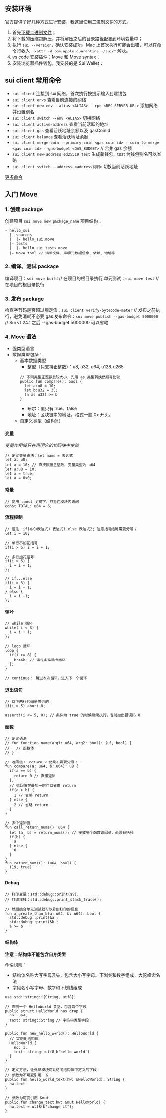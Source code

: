 ## 安装环境
官方提供了好几种方式进行安装，我这里使用二进制文件的方式。
1. 首先[下载二进制文件](https://github.com/MystenLabs/sui)；
2. 将下载的压缩包解压，并将解压之后的目录路径配置到环境变量中；
3. 执行 `sui --version`，确认安装成功。Mac 上首次执行可能会出错，可以在命令行收入：`xattr -d com.apple.quarantine ~/sui/*` 解决。
4. vs code 安装插件：Move 和 Move syntax；
5. 安装浏览器插件钱包，我安装的是 Sui Wallet；

## sui client 常用命令

- `sui client` 连接到 sui 网络，首次执行按提示输入创建钱包
- `sui client envs` 查看当前连接的网络
- `sui client new-env --alias <ALIAS> --rpc <RPC-SERVER-URL>` 添加网络并设置别名
- `sui client switch --env <ALIAS>` 切换网络
- `sui client active-address` 查看当前活跃的地址
- `sui client gas` 查看活跃地址余额以及 gasCoinId
- `sui client balance` 查看活跃地址余额
- `sui client merge-coin --primary-coin <gas coin id> --coin-to-merge <gas coin id> --gas-budget <GAS_BUDGET>` // 合并 gas 余额
- `sui client new-address ed25519 test` 生成新钱包，test 为钱包别名可以省略
- `sui client switch --address <address别明>` 切换当前活跃地址

[更多命令](https://docs.sui.io/references/cli/client)

## 入门 Move

### 1. 创建 package
创建项目 `sui move new package_name`
项目结构：
```
- hello_sui
  |- sources
  |  |- hello_sui.move
  |- tests
  |  |- hello_sui_tests.move
  |- Move.toml // 清单文件，声明元数据信息、依赖、地址等
```
### 2. 编译、测试 package
编译项目：`sui move build` // 在项目的根目录执行
单元测试：`sui move test` // 在项目的根目录执行
### 3. 发布 package
检查字节码是否超过规定值：`sui client verify-bytecode-meter` // 发布之前执行，避免消耗不必要 gas
发布命令：`sui move publish --gas-budget 5000000` // Sui v1.24.1 之后 --gas-budget 5000000 可以省略

### 4. Move 语法
- 强类型语言
- 数据类型包括：
  - 基本数据类型
    - 整型（只支持正整数）：u8, u32, u64, u128, u265
    ```
    // 不同类型正整数比较大小，先用 as 类型转换然后再比较
    public fun compare(): bool {
      let a:u8 = 10;
      let b:u32 = 30;
      (a as u32) >= b
    }
    ```
    - 布尔：值只有 true、false
    - 地址：区块链中的地址，格式一般 0x 开头。
  - 自定义类型（结构体）

#### 变量
*变量作用域只在声明它的代码块中生效*
```
// 定义变量语法：let name = 表达式
let a: u8;
let a = 10; // 直接赋值正整数，变量类型为 u64
let a:u8 = 10;
let a = true;
let a = 0x0;
```

#### 常量
```
// 使用 const 关键字，只能在模块内访问
const TOTAL: u64 = 6;
```

#### 流程控制
```
// 语法：if(布尔表达式) 表达式1 else 表达式2; 注意括号结尾需要分号；
let i = 10;

// 单行不加花括号
if(i > 5) i = i + 1;

// 多行加花括号
if(i > 6) {
  i = i + 1;
};

// if...else
if(i > 3) {
  i = i + 1;
} else {
  i = i -1;
};

```

#### 循环
```
// while 循环
while( i < 3) {
  i = i + 1;
};

// loop 循环
loop {
  if(i >= 8) {
    break; // 满足条件跳出循环
  };
}

// continue： 跳过本次循环，进入下一个循环

```

#### 退出语句
```
// 以下两行代码是等价的
if(i > 5) abort 0;

assert!(i <= 5, 0); // 条件为 true 的时候继续执行，否则抛出错误码 0
```

#### 函数
```
// 定义语法
// fun function_name(arg1: u64, arg2: bool): (u8, bool) {
//   // 函数体
// }

// 返回值： return x 结尾不需要分号！！
fun compare(a: u64, b: u64): u8 {
  if(a == b) {
    return 0 // 直接返回
  };
  // 返回值在最后一时可以省略 return
  if(a > b) {
    1 // 省略 return
  } else {
    2 // 省略 return
  }
}

// 多个返回值
fun call_return_nums(): u64 {
  let (a, b) = return_nums(); // 接收多个函数返回值，必须有括号
  if(b) {
    a
  } else {
    0
  }
}
fun return_nums(): (u64, bool) {
  (19, true)
}
```

#### Debug
```
// 打印变量：std::debug::print($v);
// 打印堆栈：std::debug::print_stack_trace();

// 然后结合单元测试就可以看到打印的信息
fun a_greate_than_b(a: u64, b: u64): bool {
  std::debug::print(&a);
  std::dubug::print(&b);
  a >= b
}
```

#### 结构体

**注意：结构体不能包含自身类型**

命名规则：
  * 结构体名称大写字母开头，包含大小写字母、下划线和数字组成，大驼峰命名法
  * 字段名小写字母、数字和下划线组成

```
use std::string::{String, utf8};

// 声明一个 HelloWorld 类型，包含两个字段
public struct HelloWorld has drop {
  no: u64,
  text: string::String // 字符串类型字段
}

public fun new_hello_world(): HelloWorld {
  // 实例化结构体
  HelloWorld {
    no: 1,
    text: string::utf8(b'hello world')
  }
}

// 定义方法，让外部模块可以访问结构体中定义的字段
// 参数为不可变引用  &
public fun hello_world_text(hw: &HelloWorld): String {
  hw.text
}

// 参数为可变引用 &mut
public fun change_text(hw: &mut HelloWorld) {
  hw.text = utf8(b"change it");
}
```

